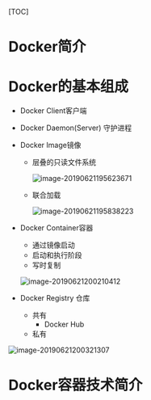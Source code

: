 [TOC]

# Docker简介





# Docker的基本组成

* Docker Client客户端

* Docker Daemon(Server) 守护进程

* Docker Image镜像

  * 层叠的只读文件系统

    ![image-20190621195623671](https://github.com/chenyansong1/note/blob/master/images/docker/image-20190621195623671.png)

  * 联合加载

    ![image-20190621195838223](https://github.com/chenyansong1/note/blob/master/images/docker/image-20190621195838223.png)

    

* Docker Container容器

  * 通过镜像启动
  * 启动和执行阶段
  * 写时复制

  ![image-20190621200210412](https://github.com/chenyansong1/note/blob/master/images/docker/image-20190621200210412.png)

* Docker Registry 仓库

  * 共有
    * Docker Hub
  * 私有



![image-20190621200321307](https://github.com/chenyansong1/note/blob/master/images/docker/image-20190621200321307.png)





# Docker容器技术简介



